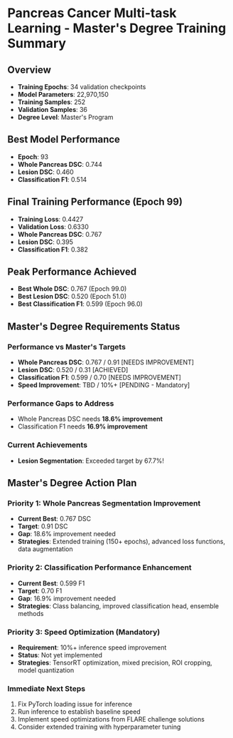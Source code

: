 # Pancreas Cancer Multi-task Learning - Master's Degree Training Summary

## Overview
- **Training Epochs**: 34 validation checkpoints
- **Model Parameters**: 22,970,150
- **Training Samples**: 252
- **Validation Samples**: 36
- **Degree Level**: Master's Program

## Best Model Performance
- **Epoch**: 93
- **Whole Pancreas DSC**: 0.744
- **Lesion DSC**: 0.460
- **Classification F1**: 0.514

## Final Training Performance (Epoch 99)
- **Training Loss**: 0.4427
- **Validation Loss**: 0.6330
- **Whole Pancreas DSC**: 0.767
- **Lesion DSC**: 0.395
- **Classification F1**: 0.382

## Peak Performance Achieved
- **Best Whole DSC**: 0.767 (Epoch 99.0)
- **Best Lesion DSC**: 0.520 (Epoch 51.0)
- **Best Classification F1**: 0.599 (Epoch 96.0)

## Master's Degree Requirements Status

### Performance vs Master's Targets
- **Whole Pancreas DSC**: 0.767 / 0.91 [NEEDS IMPROVEMENT]
- **Lesion DSC**: 0.520 / 0.31 [ACHIEVED]
- **Classification F1**: 0.599 / 0.70 [NEEDS IMPROVEMENT]
- **Speed Improvement**: TBD / 10%+ [PENDING - Mandatory]

### Performance Gaps to Address
- Whole Pancreas DSC needs **18.6% improvement**
- Classification F1 needs **16.9% improvement**

### Current Achievements
- **Lesion Segmentation**: Exceeded target by 67.7%!

## Master's Degree Action Plan
### Priority 1: Whole Pancreas Segmentation Improvement
- **Current Best**: 0.767 DSC
- **Target**: 0.91 DSC
- **Gap**: 18.6% improvement needed
- **Strategies**: Extended training (150+ epochs), advanced loss functions, data augmentation

### Priority 2: Classification Performance Enhancement
- **Current Best**: 0.599 F1
- **Target**: 0.70 F1
- **Gap**: 16.9% improvement needed
- **Strategies**: Class balancing, improved classification head, ensemble methods

### Priority 3: Speed Optimization (Mandatory)
- **Requirement**: 10%+ inference speed improvement
- **Status**: Not yet implemented
- **Strategies**: TensorRT optimization, mixed precision, ROI cropping, model quantization

### Immediate Next Steps
1. Fix PyTorch loading issue for inference
2. Run inference to establish baseline speed
3. Implement speed optimizations from FLARE challenge solutions
4. Consider extended training with hyperparameter tuning
